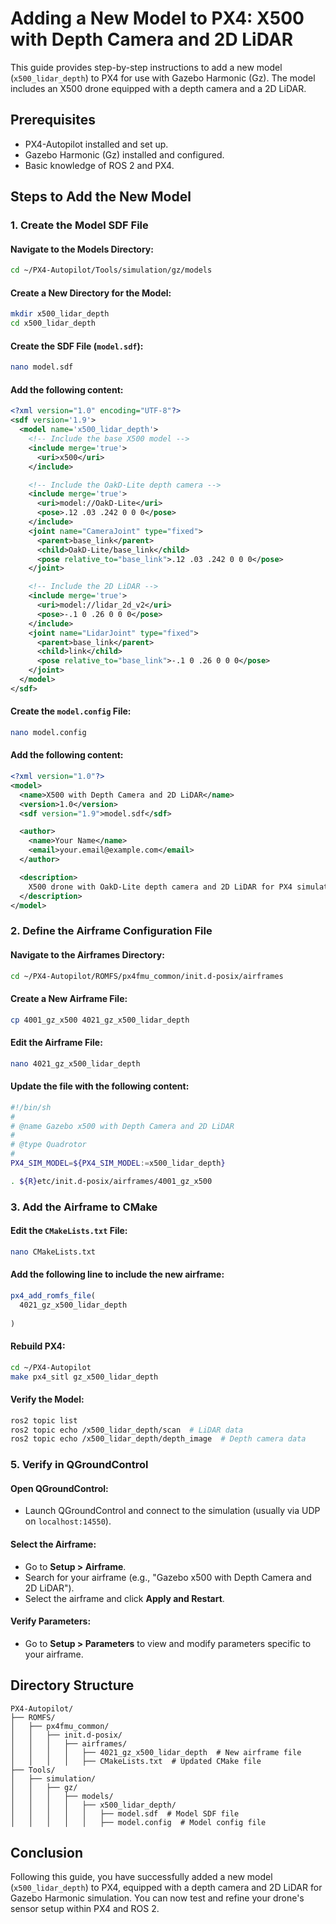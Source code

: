 # Adding a New Model to PX4: X500 with Depth Camera and 2D LiDAR

This guide provides step-by-step instructions to add a new model (`x500_lidar_depth`) to PX4 for use with Gazebo Harmonic (Gz). The model includes an X500 drone equipped with a depth camera and a 2D LiDAR.

## Prerequisites
- PX4-Autopilot installed and set up.
- Gazebo Harmonic (Gz) installed and configured.
- Basic knowledge of ROS 2 and PX4.

## Steps to Add the New Model

### 1. Create the Model SDF File

#### Navigate to the Models Directory:
```bash
cd ~/PX4-Autopilot/Tools/simulation/gz/models
```

#### Create a New Directory for the Model:
```bash
mkdir x500_lidar_depth
cd x500_lidar_depth
```

#### Create the SDF File (`model.sdf`):
```bash
nano model.sdf
```

#### Add the following content:
```xml
<?xml version="1.0" encoding="UTF-8"?>
<sdf version='1.9'>
  <model name='x500_lidar_depth'>
    <!-- Include the base X500 model -->
    <include merge='true'>
      <uri>x500</uri>
    </include>

    <!-- Include the OakD-Lite depth camera -->
    <include merge='true'>
      <uri>model://OakD-Lite</uri>
      <pose>.12 .03 .242 0 0 0</pose>
    </include>
    <joint name="CameraJoint" type="fixed">
      <parent>base_link</parent>
      <child>OakD-Lite/base_link</child>
      <pose relative_to="base_link">.12 .03 .242 0 0 0</pose>
    </joint>

    <!-- Include the 2D LiDAR -->
    <include merge='true'>
      <uri>model://lidar_2d_v2</uri>
      <pose>-.1 0 .26 0 0 0</pose>
    </include>
    <joint name="LidarJoint" type="fixed">
      <parent>base_link</parent>
      <child>link</child>
      <pose relative_to="base_link">-.1 0 .26 0 0 0</pose>
    </joint>
  </model>
</sdf>
```

#### Create the `model.config` File:
```bash
nano model.config
```

#### Add the following content:
```xml
<?xml version="1.0"?>
<model>
  <name>X500 with Depth Camera and 2D LiDAR</name>
  <version>1.0</version>
  <sdf version="1.9">model.sdf</sdf>

  <author>
    <name>Your Name</name>
    <email>your.email@example.com</email>
  </author>

  <description>
    X500 drone with OakD-Lite depth camera and 2D LiDAR for PX4 simulation.
  </description>
</model>
```

### 2. Define the Airframe Configuration File

#### Navigate to the Airframes Directory:
```bash
cd ~/PX4-Autopilot/ROMFS/px4fmu_common/init.d-posix/airframes
```

#### Create a New Airframe File:
```bash
cp 4001_gz_x500 4021_gz_x500_lidar_depth
```

#### Edit the Airframe File:
```bash
nano 4021_gz_x500_lidar_depth
```

#### Update the file with the following content:
```bash
#!/bin/sh
#
# @name Gazebo x500 with Depth Camera and 2D LiDAR
#
# @type Quadrotor
#
PX4_SIM_MODEL=${PX4_SIM_MODEL:=x500_lidar_depth}

. ${R}etc/init.d-posix/airframes/4001_gz_x500
```

### 3. Add the Airframe to CMake

#### Edit the `CMakeLists.txt` File:
```bash
nano CMakeLists.txt
```

#### Add the following line to include the new airframe:
```cmake
px4_add_romfs_file(
  4021_gz_x500_lidar_depth
  
)
```

#### Rebuild PX4:
```bash
cd ~/PX4-Autopilot
make px4_sitl gz_x500_lidar_depth
```


#### Verify the Model:
```bash
ros2 topic list
ros2 topic echo /x500_lidar_depth/scan  # LiDAR data
ros2 topic echo /x500_lidar_depth/depth_image  # Depth camera data
```

### 5. Verify in QGroundControl

#### Open QGroundControl:
- Launch QGroundControl and connect to the simulation (usually via UDP on `localhost:14550`).

#### Select the Airframe:
- Go to **Setup > Airframe**.
- Search for your airframe (e.g., "Gazebo x500 with Depth Camera and 2D LiDAR").
- Select the airframe and click **Apply and Restart**.

#### Verify Parameters:
- Go to **Setup > Parameters** to view and modify parameters specific to your airframe.

## Directory Structure
```
PX4-Autopilot/
├── ROMFS/
│   ├── px4fmu_common/
│   │   ├── init.d-posix/
│   │   │   ├── airframes/
│   │   │   │   ├── 4021_gz_x500_lidar_depth  # New airframe file
│   │   │   │   ├── CMakeLists.txt  # Updated CMake file
├── Tools/
│   ├── simulation/
│   │   ├── gz/
│   │   │   ├── models/
│   │   │   │   ├── x500_lidar_depth/
│   │   │   │   │   ├── model.sdf  # Model SDF file
│   │   │   │   │   ├── model.config  # Model config file
```

## Conclusion
Following this guide, you have successfully added a new model (`x500_lidar_depth`) to PX4, equipped with a depth camera and 2D LiDAR for Gazebo Harmonic simulation. You can now test and refine your drone's sensor setup within PX4 and ROS 2.
